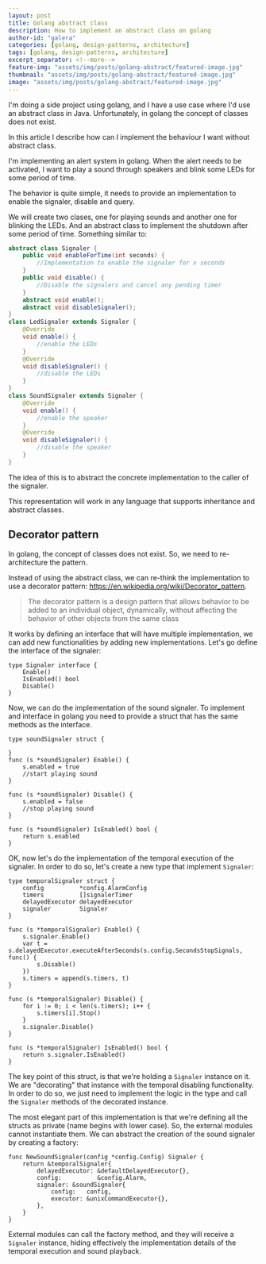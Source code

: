 ```yaml
---
layout: post
title: Golang abstract class
description: How to implement an abstract class on golang
author-id: "galera"
categories: [golang, design-patterns, architecture]
tags: [golang, design-patterns, architecture]
excerpt_separator: <!--more-->
feature-img: "assets/img/posts/golang-abstract/featured-image.jpg"
thumbnail: "assets/img/posts/golang-abstract/featured-image.jpg"
image: "assets/img/posts/golang-abstract/featured-image.jpg"
---
```


I'm doing a side project using golang, and I have a use case where I'd use an abstract class in Java.  Unfortunately, in golang the concept of classes does not exist. 

In this article I describe how can I implement the behaviour I want without abstract class.

<p><!--more--></p>

I'm implementing an alert system in golang. When the alert needs to be activated, I want to play a sound through speakers and blink some LEDs for some period of time.

The behavior is quite simple, it needs to provide an implementation to enable the signaler, disable and query.

We will create two clases, one for playing sounds and another one for blinking the LEDs. And an abstract class to implement the shutdown after some period of time. Something similar to:

```java
abstract class Signaler {
    public void enableForTime(int seconds) {
        //Implementation to enable the signaler for x seconds
    }
    public void disable() {
        //Disable the signalers and cancel any pending timer
    }
    abstract void enable();
    abstract void disableSignaler();
}
class LedSignaler extends Signaler {
    @Override
    void enable() {
        //enable the LEDs
    }
    @Override
    void disableSignaler() {
        //disable the LEDs
    }
}
class SoundSignaler extends Signaler {
    @Override
    void enable() {
        //enable the speaker
    }
    @Override
    void disableSignaler() {
        //disable the speaker
    }
}
```

The idea of this is to abstract the concrete implementation to the caller of the signaler. 

This representation will work in any language that supports inheritance and abstract classes.

## Decorator pattern

In golang, the concept of classes does not exist. So, we need to re-architecture the pattern. 

Instead of using the abstract class, we can re-think the implementation to use a decorator pattern: <a href="https://en.wikipedia.org/wiki/Decorator_pattern">https://en.wikipedia.org/wiki/Decorator_pattern</a>.

> The decorator pattern is a design pattern that allows behavior to be added to an individual object, dynamically, without affecting the behavior of other objects from the same class

It works by defining an interface that will have multiple implementation, we can add new functionalities by adding new implementations. Let's go define the interface of the signaler:

```golang
type Signaler interface {
	Enable()
	IsEnabled() bool
	Disable()
}
```
Now, we can do the implementation of the sound signaler. To implement and interface in golang you need to provide a struct that has the same methods as the interface.

```golang
type soundSignaler struct {
    
}
func (s *soundSignaler) Enable() {
	s.enabled = true
    //start playing sound
}

func (s *soundSignaler) Disable() {
	s.enabled = false
    //stop playing sound
}

func (s *soundSignaler) IsEnabled() bool {
	return s.enabled
}
```
OK, now let's do the implementation of the temporal execution of the signaler. In order to do so, let's create a new type that implement `Signaler`:

```golang
type temporalSignaler struct {
	config          *config.AlarmConfig
	timers          []signalerTimer
	delayedExecutor delayedExecutor
	signaler        Signaler
}

func (s *temporalSignaler) Enable() {
	s.signaler.Enable()
	var t = s.delayedExecutor.executeAfterSeconds(s.config.SecondsStopSignals, func() {
		s.Disable()
	})
	s.timers = append(s.timers, t)
}

func (s *temporalSignaler) Disable() {
	for i := 0; i < len(s.timers); i++ {
		s.timers[i].Stop()
	}
	s.signaler.Disable()
}

func (s *temporalSignaler) IsEnabled() bool {
	return s.signaler.IsEnabled()
}
```
The key point of this struct, is that we're holding a `Signaler` instance on it. We are "decorating" that instance with the temporal disabling functionality. In order to do so, we just need to implement the logic in the type and call the `Signaler` methods of the decorated instance.

The most elegant part of this implementation is that we're defining all the structs as private (name begins with lower case). So, the external modules cannot instantiate them. We can abstract the creation of the sound signaler by creating a factory:

```golang
func NewSoundSignaler(config *config.Config) Signaler {
	return &temporalSignaler{
		delayedExecutor: &defaultDelayedExecutor{},
		config:          &config.Alarm,
		signaler: &soundSignaler{
			config:   config,
			executor: &unixCommandExecutor{},
		},
	}
}
```

External modules can call the factory method, and they will receive a `Signaler` instance, hiding effectively the implementation details of the temporal execution and sound playback.
